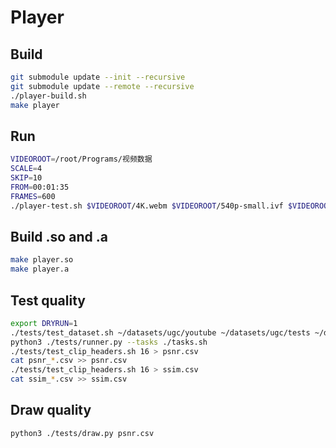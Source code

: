 # Player

## Build

```sh
git submodule update --init --recursive
git submodule update --remote --recursive
./player-build.sh
make player
```

## Run

```sh
VIDEOROOT=/root/Programs/视频数据
SCALE=4
SKIP=10
FROM=00:01:35
FRAMES=600
./player-test.sh $VIDEOROOT/4K.webm $VIDEOROOT/540p-small.ivf $VIDEOROOT/4K-small-nemo-$SCALE-$SKIP.mp4 $SCALE $SKIP $FROM $FRAMES
```

## Build .so and .a

```sh
make player.so
make player.a
```

## Test quality

```sh
export DRYRUN=1
./tests/test_dataset.sh ~/datasets/ugc/youtube ~/datasets/ugc/tests ~/datasets/ugc/tests 4 16 > ./tasks.sh
python3 ./tests/runner.py --tasks ./tasks.sh
./tests/test_clip_headers.sh 16 > psnr.csv
cat psnr_*.csv >> psnr.csv
./tests/test_clip_headers.sh 16 > ssim.csv
cat ssim_*.csv >> ssim.csv
```

## Draw quality

```sh
python3 ./tests/draw.py psnr.csv
```